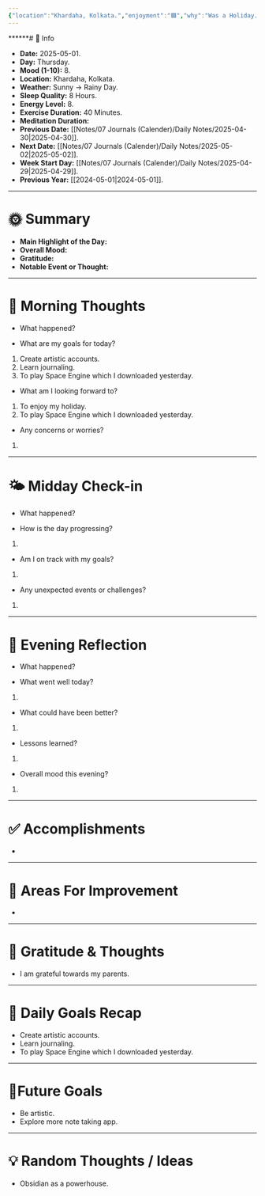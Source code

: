 ```yaml
---
{"location":"Khardaha, Kolkata.","enjoyment":"🟩","why":"Was a Holiday.","date":"2025-05-01","dg-publish":true,"dg-home":null,"tags":["dailyreviews"],"aliases":null,"meditation":null,"exercise":"1","sleep_quality":"8 Hours","mood":"8","energy_level":"8","weather":"Sunny -> Rainy Day","permalink":"/notes/07-journals-calender/daily-notes/2025-05-01/","dgPassFrontmatter":true,"updated":"2025-05-02T18:29:17.720+05:30"}
---
```


******# 📅 Info

- **Date:** 2025-05-01.
- **Day:** Thursday.
- **Mood (1-10):** 8.
- **Location:** Khardaha, Kolkata.
- **Weather:** Sunny -> Rainy Day.
- **Sleep Quality:** 8 Hours.
- **Energy Level:** 8.
- **Exercise Duration:** 40 Minutes.
- **Meditation Duration:** 
- **Previous Date:** [[Notes/07 Journals (Calender)/Daily Notes/2025-04-30\|2025-04-30]].
- **Next Date:** [[Notes/07 Journals (Calender)/Daily Notes/2025-05-02\|2025-05-02]].
- **Week Start Day:** [[Notes/07 Journals (Calender)/Daily Notes/2025-04-29\|2025-04-29]].
- **Previous Year:** [[2024-05-01\|2024-05-01]].

---

# 🌞 Summary

- **Main Highlight of the Day:** 
- **Overall Mood:** 
- **Gratitude:** 
- **Notable Event or Thought:** 

---

# 🧠 Morning Thoughts

- What happened? 

- What are my goals for today?
1) Create artistic accounts.
2) Learn journaling.
3) To play Space Engine which I downloaded yesterday.

- What am I looking forward to?
1) To enjoy my holiday.
2) To play Space Engine which I downloaded yesterday.

- Any concerns or worries?
1) 

---

# 🌤️ Midday Check-in

- What happened? 

- How is the day progressing?
1) 

- Am I on track with my goals?
1) 

- Any unexpected events or challenges?
1) 

---

# 🌙 Evening Reflection

- What happened? 

- What went well today?
1) 

- What could have been better?
1) 

- Lessons learned?
1) 

- Overall mood this evening?
1) 

---

# ✅ Accomplishments

 - 

---

# 🔄 Areas For Improvement

 - 

---

# 🙏 Gratitude & Thoughts

 - I am grateful towards my parents.

---

# 🎯 Daily Goals Recap

- Create artistic accounts.
- Learn journaling.
- To play Space Engine which I downloaded yesterday.

---

# 🌌Future Goals

- Be artistic.
- Explore more note taking app.

---

# 💡 Random Thoughts / Ideas

- Obsidian as a powerhouse.